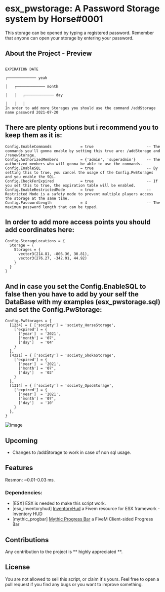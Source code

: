 # esx_pwstorage: A Password Storage system by Horse#0001
This storage can be opened by typing a registered password. Remember that anyone can open your storage by entering your password.
 
## About the Project - Preview
                                                                                         EXPIRATION DATE
                                                                                        ┌───────────── yeah
                                                                                        │   ┌───────────── month
                                                                                        │   │   ┌───────────── day
                                                                                        │   │   │
    In order to add more Storages you should use the command /addStorage name password 2021-07-20

## There are plenty options but i recommend you to keep them as it is:
    
    Config.EnableCommands             = true                        -- The commands you'll gonna enable by setting this true are: /addStorage and /renewStorage.
    Config.AuthorizedMembers          = {'admin', 'superadmin'}     -- The authorized members who will gonna be able to use the commands.
    Config.EnableSQL                  = true                        -- By setting this to true, you cancel the usage of the Config.PwStorages and you enable the SQL.
    Config.CheckForExpired            = true                        -- If you set this to true, the expiration table will be enabled.
    Config.EnableRestrictedMode       = true                        -- Restricted Mode is a safety mode to prevent multiple players access the storage at the same time.
    Config.PasswordLength             = 4                           -- The maximum password length that can be typed.

## In order to add more access points you should add coordinates here:

    Config.StorageLocations = {
      Storage = {
        Storages = {
          vector3(214.81, -806.36, 30.81),
          vector3(276.27, -342.91, 44.92)
        }
      }
    }

## And in case you set the Config.EnableSQL to false then you have to add by your self the DataBase with my examples (esx_pwstorage.sql) and set the Config.PwStorage:

    Config.PwStorages = {
      [1234] = { ['society'] = 'society_HorseStorage', 
        ['expired'] = {
          ['year']	= '2021',
          ['month']	= '07',
          ['day']	= '04'
        }
      },
      [4321] = { ['society'] = 'society_ShokaStorage', 
        ['expired'] = {
          ['year']	= '2021',
          ['month']	= '07',
          ['day']	= '02'
        }
      },
      [1314] = { ['society'] = 'society_OpsoStorage', 
        ['expired'] = {
          ['year']	= '2021',
          ['month']	= '07',
          ['day']	= '10'
        }
      },
    }

![image](https://user-images.githubusercontent.com/42266290/123836354-48443380-d912-11eb-966d-64ffdec1901e.png)

## Upcoming

* Changes to /addStorage to work in case of non sql usage.

## Features

Resmon: ~0.01-0.03 ms.

### Dependencies:
* [ESX] ESX is needed to make this script work.
* [esx_inventoryhud] [InventoryHud](https://github.com/Trsak/esx_inventoryhud) a Fivem resource for ESX framework - Inventory HUD
* [mythic_progbar] [Mythic Progress Bar](https://github.com/HalCroves/mythic_progbar) a FiveM Client-sided Progress Bar

## Contributions

Any contribution to the project is ** highly appreciated **.

## License

You are not allowed to sell this script, or claim it's yours. Feel free to open a pull request if you find any bugs or you want to improve something.

